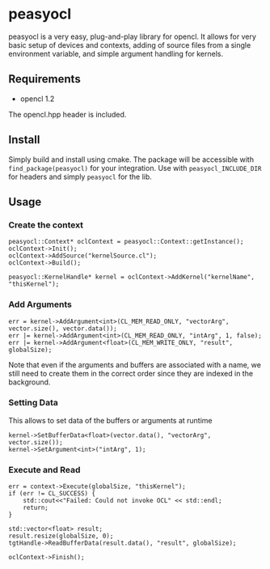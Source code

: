 
# peasyocl
peasyocl is a very easy, plug-and-play library for opencl. It allows for very basic setup of devices and contexts, adding of source files from a single environment variable, and simple argument handling for kernels.

## Requirements
- opencl 1.2

The opencl.hpp header is included.

## Install
Simply build and install using cmake. The package will be accessible with 
`find_package(peasyocl)` for your integration. Use with `peasyocl_INCLUDE_DIR` for headers and simply `peasyocl` for the lib.

## Usage
### Create the context
```
peasyocl::Context* oclContext = peasyocl::Context::getInstance();
oclContext->Init();
oclContext->AddSource("kernelSource.cl");
oclContext->Build();

peasyocl::KernelHandle* kernel = oclContext->AddKernel("kernelName", "thisKernel");
```

### Add Arguments
```
err = kernel->AddArgument<int>(CL_MEM_READ_ONLY, "vectorArg", vector.size(), vector.data());
err |= kernel->AddArgument<int>(CL_MEM_READ_ONLY, "intArg", 1, false);
err |= kernel->AddArgument<float>(CL_MEM_WRITE_ONLY, "result", globalSize);
```

Note that even if the arguments and buffers are associated with a name, we still need to create them in the correct order since they are indexed in the background. 

### Setting Data
This allows to set data of the buffers or arguments at runtime
```
kernel->SetBufferData<float>(vector.data(), "vectorArg", vector.size());
kernel->SetArgument<int>("intArg", 1);
```

### Execute and Read
```
err = context->Execute(globalSize, "thisKernel");
if (err != CL_SUCCESS) {
    std::cout<<"Failed: Could not invoke OCL" << std::endl;
    return;
}

std::vector<float> result;
result.resize(globalSize, 0);
tgtHandle->ReadBufferData(result.data(), "result", globalSize);

oclContext->Finish();
```